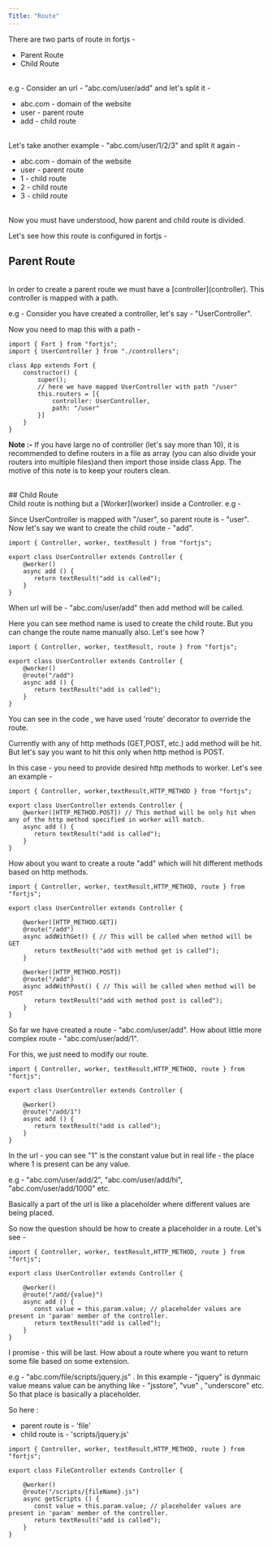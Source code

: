 ```yaml
---
Title: "Route"
---
```


There are two parts of route in fortjs - 

* Parent Route
* Child Route

<br>
e.g - Consider an url - "abc.com/user/add" and let's split it - 

* abc.com - domain of the website 
* user - parent route
* add - child route

<br>
Let's take another example - "abc.com/user/1/2/3" and split it again - 

* abc.com - domain of the website
* user - parent route
* 1 - child route
* 2 - child route
* 3 - child route 

<br>
Now you must have understood, how parent and child route is divided.

Let's see how this route is configured in fortjs - 

## Parent Route 

<br>
In order to create a parent route we must have a [controller](controller). This controller is mapped with a path.

e.g - Consider you have created a controller, let's say - "UserController".

Now you need to map this with a path - 

```
import { Fort } from "fortjs";
import { UserController } from "./controllers";

class App extends Fort {
    constructor() {
        super();
        // here we have mapped UserController with path "/user"
        this.routers = [{
            controller: UserController,
            path: "/user"
        }]
    }
}
```

**Note :-** If you have large no of controller (let's say more than 10), it is recommended to define routers in a file as array (you can also divide your routers into multiple files)and then import those inside class App. The motive of this note is to keep your routers clean.

<br>
## Child Route

<br>
Child route is nothing but a [Worker](worker) inside a Controller.
e.g - 

Since UserController is mapped with "/user", so parent route is - "user". Now let's say we want to create the child route - "add".

```
import { Controller, worker, textResult } from "fortjs";

export class UserController extends Controller {
    @worker()
    async add () {
       return textResult("add is called");
    }
}
```

When url will be - "abc.com/user/add" then add method will be called.

Here you can see method name is used to create the child route. But you can change the route name manually also. Let's see how ?

```
import { Controller, worker, textResult, route } from "fortjs";

export class UserController extends Controller {
    @worker()
    @route("/add")
    async add () {
       return textResult("add is called");
    }
}
```

You can see in the code , we have used 'route' decorator to override the route.

Currently with any of http methods (GET,POST, etc.) add method will be hit. But let's say you want to hit this only when http method is POST.

In this case - you need to provide desired http methods to worker. Let's see an example - 

```
import { Controller, worker,textResult,HTTP_METHOD } from "fortjs";

export class UserController extends Controller {
    @worker([HTTP_METHOD.POST]) // This method will be only hit when any of the http method specified in worker will match.
    async add () {
       return textResult("add is called");
    }
}
```

How about you want to create a route "add" which will hit different methods based on http methods.

```
import { Controller, worker, textResult,HTTP_METHOD, route } from "fortjs";

export class UserController extends Controller {
    
    @worker([HTTP_METHOD.GET])
    @route("/add")
    async addWithGet() { // This will be called when method will be GET
       return textResult("add with method get is called");
    }

    @worker([HTTP_METHOD.POST])
    @route("/add")
    async addWithPost() { // This will be called when method will be POST
       return textResult("add with method post is called");
    }
}
```

So far we have created a route - "abc.com/user/add". How about little more complex route - "abc.com/user/add/1". 

For this, we just need to modify our route.

```
import { Controller, worker, textResult,HTTP_METHOD, route } from "fortjs";

export class UserController extends Controller {
    
    @worker()
    @route("/add/1")
    async add () {
       return textResult("add is called");
    }
}
```

In the url - you can see "1" is the constant value but in real life - the place where 1 is present can be any value. 

e.g - "abc.com/user/add/2", "abc.com/user/add/hi", "abc.com/user/add/1000" etc.

Basically a part of the url is like a placeholder where different values are being placed.

So now the question should be how to create a placeholder in a route. Let's see - 

```
import { Controller, worker, textResult,HTTP_METHOD, route } from "fortjs";

export class UserController extends Controller {
    
    @worker()
    @route("/add/{value}")
    async add () {
       const value = this.param.value; // placeholder values are present in 'param' member of the controller.
       return textResult("add is called");
    }
}
```

I promise - this will be last. How about a route where you want to return some file based on some extension. 

e.g - "abc.com/file/scripts/jquery.js" . In this example - "jquery" is dynmaic value means value can be anything like - "jsstore", "vue" , "underscore" etc. So that place is basically a placeholder.

So here :

* parent route is - 'file'
* child route is - 'scripts/jquery.js'

```
import { Controller, worker, textResult,HTTP_METHOD, route } from "fortjs";

export class FileController extends Controller {
    
    @worker()
    @route("/scripts/{fileName}.js")
    async getScripts () {
       const value = this.param.value; // placeholder values are present in 'param' member of the controller.
       return textResult("add is called");
    }
}
```